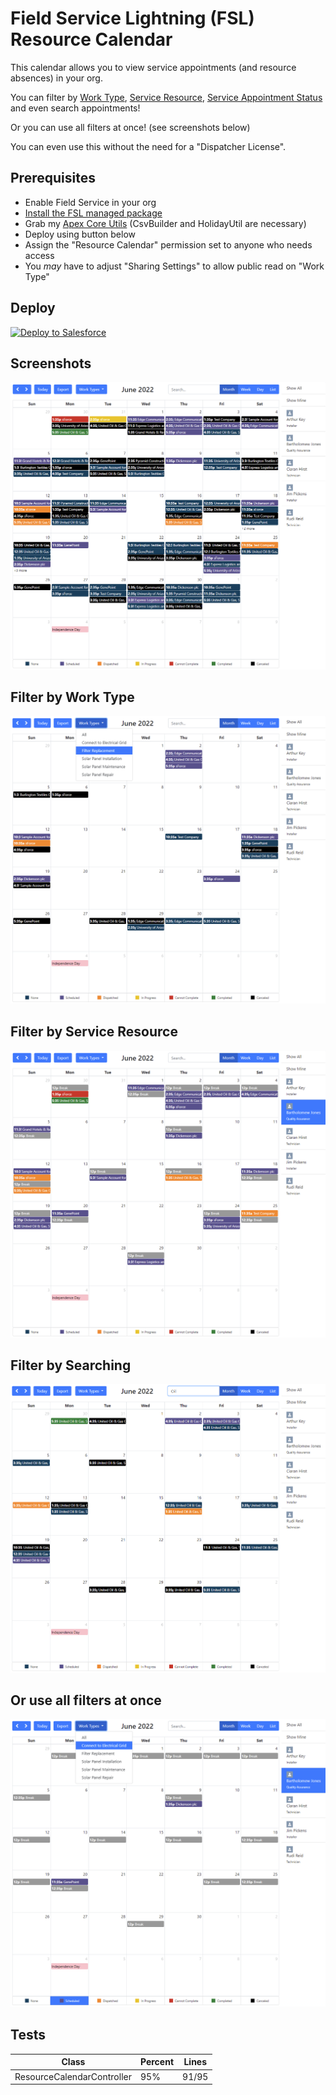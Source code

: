 # Field Service Lightning (FSL) Resource Calendar

This calendar allows you to view service appointments (and resource absences) in your org.

You can filter by [Work Type](https://developer.salesforce.com/docs/atlas.en-us.object_reference.meta/object_reference/sforce_api_objects_worktype.htm), [Service Resource](https://developer.salesforce.com/docs/atlas.en-us.object_reference.meta/object_reference/sforce_api_objects_serviceresource.htm), [Service Appointment Status](https://developer.salesforce.com/docs/atlas.en-us.object_reference.meta/object_reference/sforce_api_objects_serviceappointment.htm) and even search appointments!

Or you can use all filters at once! (see screenshots below)

You can even use this without the need for a "Dispatcher License".

## Prerequisites

* Enable Field Service in your org
* [Install the FSL managed package](https://fsl.secure.force.com/install)
* Grab my [Apex Core Utils](https://github.com/MJ12358/apex-core-utils) (CsvBuilder and HolidayUtil are necessary)
* Deploy using button below
* Assign the "Resource Calendar" permission set to anyone who needs access
* You _may_ have to adjust "Sharing Settings" to allow public read on "Work Type"

## Deploy

<a href="https://githubsfdeploy.herokuapp.com?owner=MJ12358&repo=fsl-resource-calendar&ref=main">
  <img alt="Deploy to Salesforce"
       src="https://raw.githubusercontent.com/afawcett/githubsfdeploy/master/deploy.png">
</a>

## Screenshots

![Screenshot](images/Capture.PNG)

## Filter by Work Type

![Screenshot_By_Work_Type](images/Capture_WorkType.PNG)

## Filter by Service Resource

![Screenshot_By_Resource](images/Capture_Resource.PNG)

## Filter by Searching

![Screenshot_By_Search](images/Capture_Search.PNG)

## Or use all filters at once

![Screenshot_By_All](images/Capture_Multi.PNG)

## Tests

| Class | Percent | Lines |
| ----- | ------- | ----- |
| ResourceCalendarController | 95% | 91/95 |
